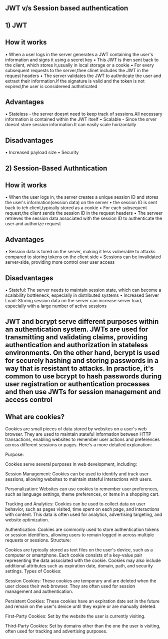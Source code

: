 ##  JWT v/s Session based authentication


## 1) JWT

## How it works

• When a user logs in the server generates a JWT containing the user's information and signs it using a secret key
• This JWT is then sent back to the client, which stores it,usually in local storage or a cookie
• For every subsequent requests to the server,thee clinet includes the JWT in the request headers
• The server validates the JWT to authnticate the user and extraxt their information.If the signature is valid and the token is not expired,the user is considereed authnticated

## Advantages
• Stateless - the server doesnt need to keep track of sessions.All necessary information is contained within the JWT itself
• Scalable - Since the srver doesnt store session information.It can easily scale horizontally


## Disadvantages
• Increased payload size
• Security 


## 2) Session-Based Authntication

## How it works

• When the user logs in, the server creates a unique session ID and stores the user's information(session data) on the server
• the session ID is sent back to teh client,typically stored as a cookie
• For each subsequent request,the client sends the session ID in the request headers
• The serveer retrieves the session data associated with the session ID to authenticate the user and authorize request

## Advantages
• Session data is tored on the server, making it less vulnerable to attaxks compared to storing tokens on the client side
• Sessions can be invalidated server-side, providing more control over user access

## Disadvantages
• Stateful: The server needs to maintain session state, which can become a scalability bottleneck, especially in distributed systems
• Increased Server Load: Storing session data on the server can increase server load, especially with a large number of active sessions

## JWT and bcrypt serve different purposes within an authentication system. JWTs are used for transmitting and validating claims, providing authentication and authorization in stateless environments. On the other hand, bcrypt is used for securely hashing and storing passwords in a way that is resistant to attacks. In practice, it's common to use bcrypt to hash passwords during user registration or authentication processes and then use JWTs for session management and access control


## What are cookies?

Cookies are small pieces of data stored by websites on a user's web browser. They are used to maintain stateful information between HTTP transactions, enabling websites to remember user actions and preferences across different sessions or pages. Here's a more detailed explanation:

Purpose:

Cookies serve several purposes in web development, including:

Session Management: Cookies can be used to identify and track user sessions, allowing websites to maintain stateful interactions with users.

Personalization: Websites can use cookies to remember user preferences, such as language settings, theme preferences, or items in a shopping cart.

Tracking and Analytics: Cookies can be used to collect data on user behavior, such as pages visited, time spent on each page, and interactions with content. This data is often used for analytics, advertising targeting, and website optimization.

Authentication: Cookies are commonly used to store authentication tokens or session identifiers, allowing users to remain logged in across multiple requests or sessions.
Structure:

Cookies are typically stored as text files on the user's device, such as a computer or smartphone.
Each cookie consists of a key-value pair representing the data associated with the cookie.
Cookies may also include additional attributes such as expiration date, domain, path, and security settings.
Types of Cookies:

Session Cookies: These cookies are temporary and are deleted when the user closes their web browser. They are often used for session management and authentication.

Persistent Cookies: These cookies have an expiration date set in the future and remain on the user's device until they expire or are manually deleted.

First-Party Cookies: Set by the website the user is currently visiting.

Third-Party Cookies: Set by domains other than the one the user is visiting, often used for tracking and advertising purposes.


